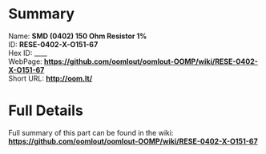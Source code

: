 
Summary
=================
  
Name: __SMD (0402) 150 Ohm Resistor 1%__    
ID: __RESE-0402-X-O151-67__   
Hex ID: ____   
WebPage: __https://github.com/oomlout/oomlout-OOMP/wiki/RESE-0402-X-O151-67__   
Short URL: __http://oom.lt/__   

Full Details
==========================
Full summary of this part can be found in the wiki:   
__https://github.com/oomlout/oomlout-OOMP/wiki/RESE-0402-X-O151-67__    

